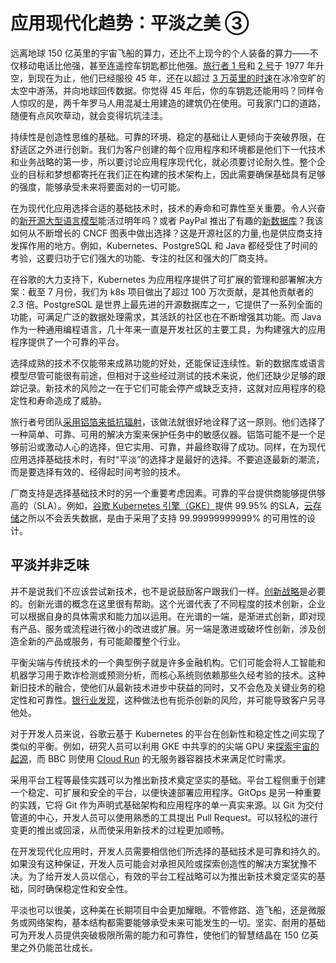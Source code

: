 # 应用现代化趋势：平淡之美 ③

远离地球 150 亿英里的宇宙飞船的算力，还比不上现今的个人装备的算力——不仅移动电话比他强，甚至连遥控车钥匙都比他强。[旅行者 1 号](https://solarsystem.nasa.gov/missions/voyager-1/in-depth/)和 [2 号](https://solarsystem.nasa.gov/missions/voyager-2/in-depth/)于 1977 年升空，到现在为止，他们已经服役 45 年，还在以超过 [3 万英里的时速](https://twitter.com/NASAVoyager/status/1659244080172515328)在冰冷空旷的太空中游荡，并向地球回传数据。你觉得 45 年后，你的车钥匙还能用吗？同样令人惊叹的是，两千年罗马人用混凝土用建造的建筑仍在使用。可我家门口的道路，随便有点风吹草动，就会变得坑坑洼洼。

持续性是创造性思维的基础。可靠的环境、稳定的基础让人更倾向于突破界限，在舒适区之外进行创新。我们为客户创建的每个应用程序和环境都是他们下一代技术和业务战略的第一步，所以要讨论应用程序现代化，就必须要讨论耐久性。整个企业的目标和梦想都寄托在我们正在构建的技术架构上，因此需要确保基础具有足够的强度，能够承受未来将要面对的一切可能。

在为现代化应用选择合适的基础技术时，技术的寿命和可靠性至关重要。令人兴奋的[新开源大型语言模型](https://www.infoworld.com/article/3695530/servicenow-hugging-faces-free-starcoder-llm-takes-on-copilot-codewhisperer.html)能活过明年吗？或者 PayPal 推出了有趣的[新数据库](https://medium.com/paypal-tech/unlocking-the-power-of-junodb-paypals-key-value-store-goes-open-source-ee85f935bdc1)？我该如何从不断增长的 CNCF 图表中做出选择？这是开源社区的力量,也是供应商支持发挥作用的地方。例如，Kubernetes、PostgreSQL 和 Java 都经受住了时间的考验，这要归功于它们强大的功能、专注的社区和强大的厂商支持。

在谷歌的大力支持下，Kubernetes 为应用程序提供了可扩展的管理和部署解决方案：截至 7 月份，我们为 k8s 项目做出了超过 100 万次贡献，是其他贡献者的 2.3 倍。PostgreSQL 是世界上最先进的开源数据库之一，它提供了一系列全面的功能，可满足广泛的数据处理需求，其活跃的社区也在不断增强其功能。而 Java 作为一种通用编程语言，几十年来一直是开发社区的主要工具，为构建强大的应用程序提供了一个可靠的平台。

选择成熟的技术不仅能带来成熟功能的好处，还能保证连续性。新的数据库或语言模型尽管可能很有前途，但相对于这些经过测试的技术来说，他们还缺少足够的跟踪记录。新技术的风险之一在于它们可能会停产或缺乏支持，这就对应用程序的稳定性和寿命造成了威胁。

旅行者号团队[采用铝箔来抵抗辐射](https://www.businessinsider.com/voyager-kitchen-aluminum-wrap-radiation-short-circuit-2017-9)，该做法就很好地诠释了这一原则。他们选择了一种简单、可靠、可用的解决方案来保护任务中的敏感仪器。铝箔可能不是一个足够前沿或激动人心的选择，但它实用、可靠，并最终取得了成功。同样，在为现代应用选择基础技术时，有时“平淡”的选择才是最好的选择。不要追逐最新的潮流，而是要选择有效的、经得起时间考验的技术。

厂商支持是选择基础技术时的另一个重要考虑因素。可靠的平台提供商能够提供够高的（SLA）。例如，[谷歌 Kubernetes 引擎（GKE）](https://cloud.google.com/kubernetes-engine/sla)提供 99.95% 的SLA，[云存储](https://cloud.google.com/storage/docs/faq#policy)之所以不会丢失数据，是由于采用了支持 99.99999999999% 的可用性的设计。

## 平淡并非乏味

并不是说我们不应该尝试新技术，也不是说鼓励客户跟我们一样。[创新战略](https://future.battery.com/blog/business-development/is-your-enterprise-innovation-strategy-tired-or-wired-our-advice-move-quickly-and-partner-with-early-stage-tech/)是必要的。创新光谱的概念在这里很有帮助。这个光谱代表了不同程度的技术创新，企业可以根据自身的具体需求和能力加以运用。在光谱的一端，是渐进式创新，即对现有产品、服务或流程进行微小的改进或扩展。另一端是激进或破坏性创新，涉及创造全新的产品或服务，有可能颠覆整个行业。

平衡尖端与传统技术的一个典型例子就是许多金融机构。它们可能会将人工智能和机器学习用于欺诈检测或预测分析，而核心系统则依赖那些久经考验的技术。这种新旧技术的融合，使他们从最新技术进步中获益的同时，又不会危及关键业务的稳定性和可靠性。[银行业发现](https://www.insiderintelligence.com/content/banks-losing-on-new-customers-must-bring-innovation-customer-experience)，这种做法也有扼杀创新的风险，并可能导致客户另寻他处。

对于开发人员来说，谷歌云基于 Kubernetes 的平台在创新性和稳定性之间实现了类似的平衡。例如，研究人员可以利用 GKE 中共享的的尖端 GPU 来[探索宇宙的起源](https://cloud.google.com/blog/products/containers-kubernetes/gke-gpu-sharing-helps-scientists-quest-for-neutrinos)，而 BBC 则使用 [Cloud Run](https://cloud.google.com/run) 的无服务器容器技术来满足忙时需求。

采用平台工程等最佳实践可以为推出新技术奠定坚实的基础。平台工程侧重于创建一个稳定、可扩展和安全的平台，以便快速部署应用程序。GitOps 是另一种重要的实践，它将 Git 作为声明式基础架构和应用程序的单一真实来源。以 Git 为交付管道的中心，开发人员可以使用熟悉的工具提出 Pull Request。可以轻松的进行变更的推出或回滚，从而使采用新技术的过程更加顺畅。

在开发现代化应用时，开发人员需要相信他们所选择的基础技术是可靠和持久的。如果没有这种保证，开发人员可能会对承担风险或探索创造性的解决方案犹豫不决。为了给开发人员以信心，有效的平台工程战略可以为推出新技术奠定坚实的基础，同时确保稳定性和安全性。

平淡也可以很美，这种美在长期项目中会更加耀眼。不管修路、造飞船，还是微服务或网络架构，基本结构都需要能够承受未来可能发生的一切。坚实、耐用的基础可为开发人员提供突破极限所需的能力和可靠性，使他们的智慧结晶在 150 亿英里之外仍能茁壮成长。
